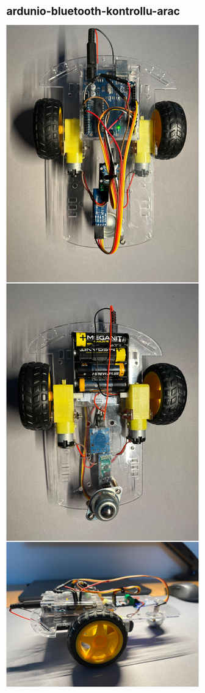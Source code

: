 # ardunio-bluetooth-kontrollu-arac

![Örnek Resim](https://github.com/mali-cpp/ardunio-bluetooth-kontrollu-arac/blob/main/res1.jpeg)
![Örnek Resim](https://github.com/mali-cpp/ardunio-bluetooth-kontrollu-arac/blob/main/res2.jpeg)
![Örnek Resim](https://github.com/mali-cpp/ardunio-bluetooth-kontrollu-arac/blob/main/res3.jpeg)
